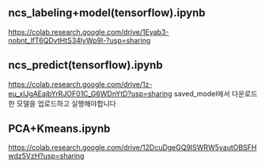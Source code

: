 ## ncs_labeling+model(tensorflow).ipynb
https://colab.research.google.com/drive/1Eyab3-nobnt_lfT6QDvtHtS34lyWp9l-?usp=sharing

## ncs_predict(tensorflow).ipynb
https://colab.research.google.com/drive/1z-eu_xlJgAEajbYrRJOF01C_G6WDnYtD?usp=sharing
saved_model에서 다운로드한 모델을 업로드하고 실행해야합니다


## PCA+Kmeans.ipynb
https://colab.research.google.com/drive/12DcuDgeGQ9ISWRW5yautOBSFHwdz5VzH?usp=sharing